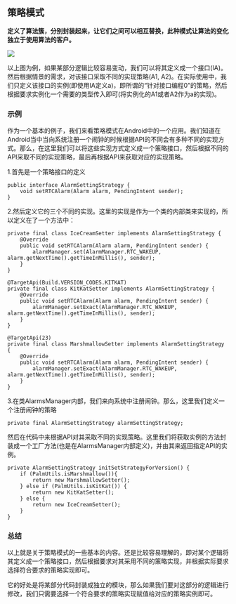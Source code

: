 ## 策略模式

**定义了算法簇，分别封装起来，让它们之间可以相互替换，此种模式让算法的变化独立于使用算法的客户。**

![](http://upload.ouliu.net/i/201710291354489czeh.png)

以上图为例，如果某部分逻辑比较容易变动，我们可以将其定义成一个接口(IA)。然后根据情景的需求，对该接口采取不同的实现策略(A1, A2)。在实际使用中，我们只定义该接口的实例(即使用IA定义a)，即所谓的“针对接口编程0”的策略，然后根据要求实例化一个需要的类型传入即可(将实例化的A1或者A2作为a的实现)。

### 示例

作为一个基本的例子，我们来看策咯模式在Android中的一个应用。我们知道在Android当中当向系统注册一个闹钟的时候根据API的不同会有多种不同的实现方式。那么，在这里我们可以将这些实现方式定义成一个策略接口，然后根据不同的API采取不同的实现策略，最后再根据API来获取对应的实现策略。

1.首先是一个策略接口的定义

    public interface AlarmSettingStrategy {
        void setRTCAlarm(Alarm alarm, PendingIntent sender);
    }

2.然后定义它的三个不同的实现。这里的实现是作为一个类的内部类来实现的，所以定义在了一个方法中：

    private final class IceCreamSetter implements AlarmSettingStrategy {
        @Override
        public void setRTCAlarm(Alarm alarm, PendingIntent sender) {
            alarmManager.set(AlarmManager.RTC_WAKEUP, alarm.getNextTime().getTimeInMillis(), sender);
        }
    }

    @TargetApi(Build.VERSION_CODES.KITKAT)
    private final class KitKatSetter implements AlarmSettingStrategy {
        @Override
        public void setRTCAlarm(Alarm alarm, PendingIntent sender) {
            alarmManager.setExact(AlarmManager.RTC_WAKEUP, alarm.getNextTime().getTimeInMillis(), sender);
        }
    }

    @TargetApi(23)
    private final class MarshmallowSetter implements AlarmSettingStrategy {
        @Override
        public void setRTCAlarm(Alarm alarm, PendingIntent sender) {
            alarmManager.setExact(AlarmManager.RTC_WAKEUP, alarm.getNextTime().getTimeInMillis(), sender);
        }
    }

3.在类AlarmsManager内部，我们来向系统中注册闹钟。那么，这里我们定义一个注册闹钟的策略

    private final AlarmSettingStrategy alarmSettingStrategy;

然后在代码中来根据API对其采取不同的实现策略。这里我们将获取实例的方法封装成一个工厂方法(也是在AlarmsManager内部定义)，并由其来返回指定API的实例。

    private AlarmSettingStrategy initSetStrategyForVersion() {
        if (PalmUtils.isMarshmallow()){
            return new MarshmallowSetter();
        } else if (PalmUtils.isKitKat()) {
            return new KitKatSetter();
        } else {
            return new IceCreamSetter();
        }
    }

### 总结

以上就是关于策略模式的一些基本的内容。还是比较容易理解的，即对某个逻辑将其定义成一个策略接口，然后根据要求对其采用不同的策略实现，并根据实际要求选择符合要求的策略实现即可。

它的好处是将某部分代码封装成独立的模块，那么如果我们要对这部分的逻辑进行修改，我们只需要选择一个符合要求的策略实现赋值给对应的策略实例即可。

